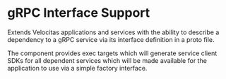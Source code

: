 # gRPC Interface Support

Extends Velocitas applications and services with the ability to describe a dependency to a gRPC service via its interface definition in a proto file.

The component provides exec targets which will generate service client SDKs for all dependent services which will be made available for the application to use via a simple factory interface.
